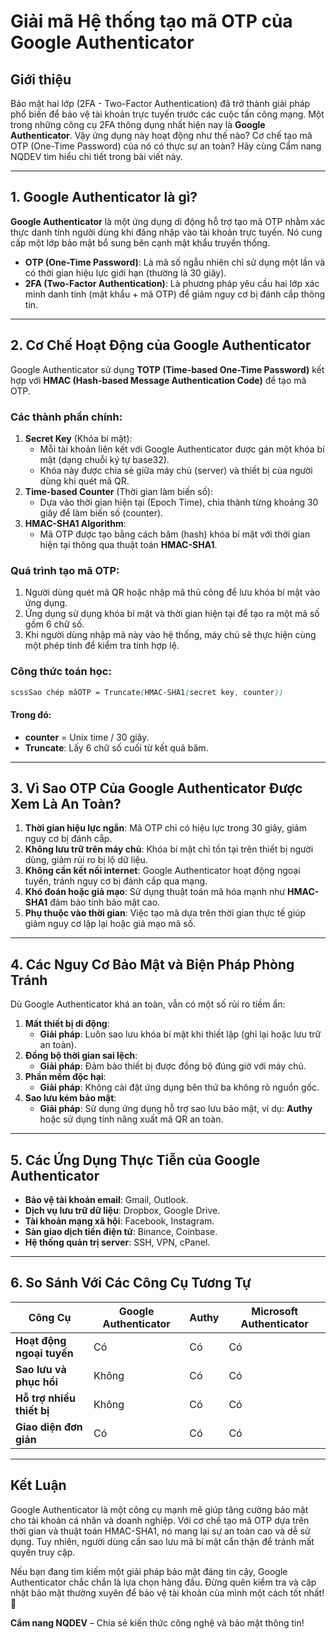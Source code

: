 # Giải mã Hệ thống tạo mã OTP của Google Authenticator

## **Giới thiệu**

Bảo mật hai lớp (2FA - Two-Factor Authentication) đã trở thành giải pháp phổ biến để bảo vệ tài khoản trực tuyến trước các cuộc tấn công mạng. Một trong những công cụ 2FA thông dụng nhất hiện nay là **Google Authenticator**. Vậy ứng dụng này hoạt động như thế nào? Cơ chế tạo mã OTP (One-Time Password) của nó có thực sự an toàn? Hãy cùng Cẩm nang NQDEV tìm hiểu chi tiết trong bài viết này.

***

## **1. Google Authenticator là gì?**

**Google Authenticator** là một ứng dụng di động hỗ trợ tạo mã OTP nhằm xác thực danh tính người dùng khi đăng nhập vào tài khoản trực tuyến. Nó cung cấp một lớp bảo mật bổ sung bên cạnh mật khẩu truyền thống.

* **OTP (One-Time Password)**: Là mã số ngẫu nhiên chỉ sử dụng một lần và có thời gian hiệu lực giới hạn (thường là 30 giây).
* **2FA (Two-Factor Authentication)**: Là phương pháp yêu cầu hai lớp xác minh danh tính (mật khẩu + mã OTP) để giảm nguy cơ bị đánh cắp thông tin.

***

## **2. Cơ Chế Hoạt Động của Google Authenticator**

Google Authenticator sử dụng **TOTP (Time-based One-Time Password)** kết hợp với **HMAC (Hash-based Message Authentication Code)** để tạo mã OTP.

### **Các thành phần chính:**

1. **Secret Key** (Khóa bí mật):
   * Mỗi tài khoản liên kết với Google Authenticator được gán một khóa bí mật (dạng chuỗi ký tự base32).
   * Khóa này được chia sẻ giữa máy chủ (server) và thiết bị của người dùng khi quét mã QR.
2. **Time-based Counter** (Thời gian làm biến số):
   * Dựa vào thời gian hiện tại (Epoch Time), chia thành từng khoảng 30 giây để làm biến số (counter).
3. **HMAC-SHA1 Algorithm**:
   * Mã OTP được tạo bằng cách băm (hash) khóa bí mật với thời gian hiện tại thông qua thuật toán **HMAC-SHA1**.

### **Quá trình tạo mã OTP:**

1. Người dùng quét mã QR hoặc nhập mã thủ công để lưu khóa bí mật vào ứng dụng.
2. Ứng dụng sử dụng khóa bí mật và thời gian hiện tại để tạo ra một mã số gồm 6 chữ số.
3. Khi người dùng nhập mã này vào hệ thống, máy chủ sẽ thực hiện cùng một phép tính để kiểm tra tính hợp lệ.

### Công thức toán học:

```scss
scssSao chép mãOTP = Truncate(HMAC-SHA1(secret key, counter))
```

#### Trong đó:

* **counter** = Unix time / 30 giây.
* **Truncate**: Lấy 6 chữ số cuối từ kết quả băm.

***

## **3. Vì Sao OTP Của Google Authenticator Được Xem Là An Toàn?**

1. **Thời gian hiệu lực ngắn**: Mã OTP chỉ có hiệu lực trong 30 giây, giảm nguy cơ bị đánh cắp.
2. **Không lưu trữ trên máy chủ**: Khóa bí mật chỉ tồn tại trên thiết bị người dùng, giảm rủi ro bị lộ dữ liệu.
3. **Không cần kết nối internet**: Google Authenticator hoạt động ngoại tuyến, tránh nguy cơ bị đánh cắp qua mạng.
4. **Khó đoán hoặc giả mạo**: Sử dụng thuật toán mã hóa mạnh như **HMAC-SHA1** đảm bảo tính bảo mật cao.
5. **Phụ thuộc vào thời gian**: Việc tạo mã dựa trên thời gian thực tế giúp giảm nguy cơ lặp lại hoặc giả mạo mã số.

***

## **4. Các Nguy Cơ Bảo Mật và Biện Pháp Phòng Tránh**

Dù Google Authenticator khá an toàn, vẫn có một số rủi ro tiềm ẩn:

1. **Mất thiết bị di động**:
   * **Giải pháp**: Luôn sao lưu khóa bí mật khi thiết lập (ghi lại hoặc lưu trữ an toàn).
2. **Đồng bộ thời gian sai lệch**:
   * **Giải pháp**: Đảm bảo thiết bị được đồng bộ đúng giờ với máy chủ.
3. **Phần mềm độc hại**:
   * **Giải pháp**: Không cài đặt ứng dụng bên thứ ba không rõ nguồn gốc.
4. **Sao lưu kém bảo mật**:
   * **Giải pháp**: Sử dụng ứng dụng hỗ trợ sao lưu bảo mật, ví dụ: **Authy** hoặc sử dụng tính năng xuất mã QR an toàn.

***

## **5. Các Ứng Dụng Thực Tiễn của Google Authenticator**

* **Bảo vệ tài khoản email**: Gmail, Outlook.
* **Dịch vụ lưu trữ dữ liệu**: Dropbox, Google Drive.
* **Tài khoản mạng xã hội**: Facebook, Instagram.
* **Sàn giao dịch tiền điện tử**: Binance, Coinbase.
* **Hệ thống quản trị server**: SSH, VPN, cPanel.

***

## **6. So Sánh Với Các Công Cụ Tương Tự**

| Công Cụ                   | Google Authenticator | Authy | Microsoft Authenticator |
| ------------------------- | -------------------- | ----- | ----------------------- |
| **Hoạt động ngoại tuyến** | Có                   | Có    | Có                      |
| **Sao lưu và phục hồi**   | Không                | Có    | Có                      |
| **Hỗ trợ nhiều thiết bị** | Không                | Có    | Có                      |
| **Giao diện đơn giản**    | Có                   | Có    | Có                      |

***

## **Kết Luận**

Google Authenticator là một công cụ mạnh mẽ giúp tăng cường bảo mật cho tài khoản cá nhân và doanh nghiệp. Với cơ chế tạo mã OTP dựa trên thời gian và thuật toán HMAC-SHA1, nó mang lại sự an toàn cao và dễ sử dụng. Tuy nhiên, người dùng cần sao lưu mã bí mật cẩn thận để tránh mất quyền truy cập.

Nếu bạn đang tìm kiếm một giải pháp bảo mật đáng tin cậy, Google Authenticator chắc chắn là lựa chọn hàng đầu. Đừng quên kiểm tra và cập nhật bảo mật thường xuyên để bảo vệ tài khoản của mình một cách tốt nhất! 🚀

**Cẩm nang NQDEV** – Chia sẻ kiến thức công nghệ và bảo mật thông tin!
